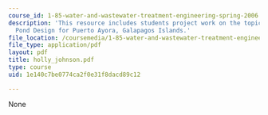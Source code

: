 ```yaml
---
course_id: 1-85-water-and-wastewater-treatment-engineering-spring-2006
description: 'This resource includes students project work on the topic Waste: Stabilization
  Pond Design for Puerto Ayora, Galapagos Islands.'
file_location: /coursemedia/1-85-water-and-wastewater-treatment-engineering-spring-2006/1e140c7be0774ca2f0e31f8dacd89c12_holly_johnson.pdf
file_type: application/pdf
layout: pdf
title: holly_johnson.pdf
type: course
uid: 1e140c7be0774ca2f0e31f8dacd89c12

---
```

None
